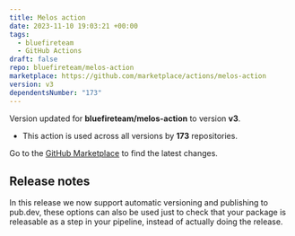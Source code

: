 ```yaml
---
title: Melos action
date: 2023-11-10 19:03:21 +00:00
tags:
  - bluefireteam
  - GitHub Actions
draft: false
repo: bluefireteam/melos-action
marketplace: https://github.com/marketplace/actions/melos-action
version: v3
dependentsNumber: "173"
---
```



Version updated for **bluefireteam/melos-action** to version **v3**.
- This action is used across all versions by **173** repositories.

Go to the [GitHub Marketplace](https://github.com/marketplace/actions/melos-action) to find the latest changes.

## Release notes

In this release we now support automatic versioning and publishing to pub.dev, these options can also be used just to check that your package is releasable as a step in your pipeline, instead of actually doing the release.
